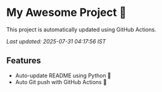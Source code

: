 # My Awesome Project 🚀

This project is automatically updated using GitHub Actions.

_Last updated: 2025-07-31 04:17:56 IST_

## Features
- Auto-update README using Python 🐍
- Auto Git push with GitHub Actions 🤖
